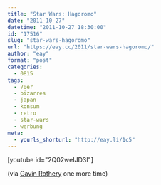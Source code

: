 ```yaml
---
title: "Star Wars: Hagoromo"
date: "2011-10-27"
datetime: "2011-10-27 18:30:00"
id: "17516"
slug: "star-wars-hagoromo"
url: "https://eay.cc/2011/star-wars-hagoromo/"
author: "eay"
format: "post"
categories:
  - 0815
tags:
  - 70er
  - bizarres
  - japan
  - konsum
  - retro
  - star-wars
  - werbung
meta:
  - yourls_shorturl: "http://eay.li/1c5"
---
```


\[youtube id="2Q02weIJD3I"\]

(via [Gavin Rothery](http://www.gavinrothery.com/my-blog/2011/10/23/japanese-star-wars-commercial.html) one more time)
